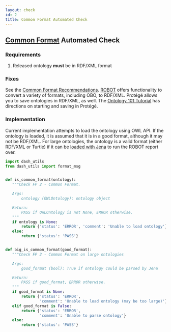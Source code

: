 ```yaml
---
layout: check
id: 2
title: Common Format Automated Check
---
```


## [Common Format](http://obofoundry.org/principles/fp-002-format.html) Automated Check

### Requirements
1. Released ontology **must** be in RDF/XML format

### Fixes
See the [Common Format Recommendations](http://obofoundry.org/principles/fp-002-format.html#recommendations). [ROBOT](http://robot.obolibrary.org/convert) offers functionality to convert a variety of formats, including OBO, to RDF/XML. Protégé allows you to save ontologies in RDF/XML, as well. The [Ontology 101 Tutorial](https://ontology101tutorial.readthedocs.io/en/latest/StartingProtege.html) has directions on starting and saving in Protégé.

### Implementation
Current implementation attempts to load the ontology using OWL API. If the ontology is loaded, it is assumed that it is in a good format, although it may not be RDF/XML. For large ontologies, the ontology is a valid format (either RDF/XML or Turtle) if it can be [loaded with Jena](http://robot.obolibrary.org/query#executing-on-disk) to run the ROBOT report over.

```python
import dash_utils
from dash_utils import format_msg


def is_common_format(ontology):
   """Check FP 2 - Common Format.

   Args:
       ontology (OWLOntology): ontology object

   Return:
       PASS if OWLOntology is not None, ERROR otherwise.
   """
   if ontology is None:
       return {'status': 'ERROR', 'comment': 'Unable to load ontology'}
   else:
       return {'status': 'PASS'}


def big_is_common_format(good_format):
   """Check FP 2 - Common Format on large ontologies

   Args:
       good_format (bool): True if ontology could be parsed by Jena

   Return:
       PASS if good_format, ERROR otherwise.
   """
   if good_format is None:
       return {'status': 'ERROR',
               'comment': 'Unable to load ontology (may be too large)'}
   elif good_format is False:
       return {'status': 'ERROR',
               'comment': 'Unable to parse ontology'}
   else:
       return {'status': 'PASS'}
```
